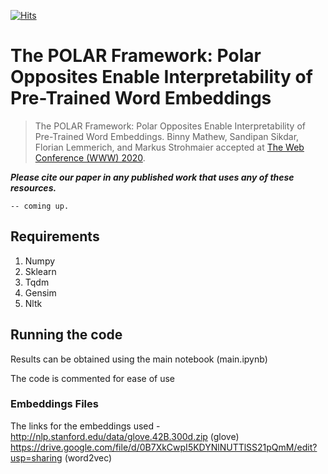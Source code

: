 [![Hits](https://hits.seeyoufarm.com/api/count/incr/badge.svg?url=https%3A%2F%2Fgithub.com%2FSandipan99%2FPOLAR)](https://hits.seeyoufarm.com)

# The POLAR Framework: Polar Opposites Enable Interpretability of Pre-Trained Word Embeddings

> The POLAR Framework: Polar Opposites Enable Interpretability of Pre-Trained Word Embeddings. Binny Mathew, Sandipan Sikdar, Florian Lemmerich, and Markus Strohmaier accepted at [The Web Conference (WWW) 2020](https://www2020.thewebconf.org/).

***Please cite our paper in any published work that uses any of these resources.***

~~~
-- coming up.
~~~

## Requirements
  
  1. Numpy
  2. Sklearn
  3. Tqdm
  4. Gensim
  5. Nltk

## Running the code

Results can be obtained using the main notebook (main.ipynb)

The code is commented for ease of use

### Embeddings Files
The links for the embeddings used -
http://nlp.stanford.edu/data/glove.42B.300d.zip (glove)
https://drive.google.com/file/d/0B7XkCwpI5KDYNlNUTTlSS21pQmM/edit?usp=sharing (word2vec)
